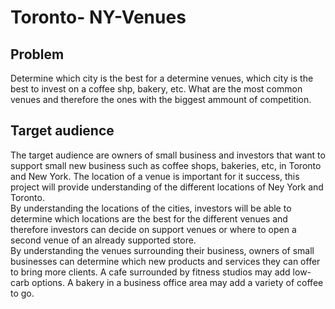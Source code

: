 # Toronto- NY-Venues
## Problem
Determine which city is the best for a determine venues, which city is the best to invest on a coffee shp, bakery, etc. 
What are the most common venues and therefore the ones with the biggest ammount of competition.
## Target audience
The target audience are owners of small business and investors that want to support small new business such as coffee shops, bakeries, etc, in Toronto and New York.
The location of a venue is important for it success, this project will provide understanding of the different locations of Ney York and Toronto.<br>
By understanding the locations of the cities, investors will be able to determine which locations are the best for the different venues and therefore investors can decide on support venues or where to open a second venue of an already supported store.<br>
By understanding the venues surrounding their business, owners of small businesses can determine which new products and services they can offer to bring more clients. A cafe surrounded by fitness studios may add low-carb options. A bakery in a business office area may add a variety of coffee to go.
